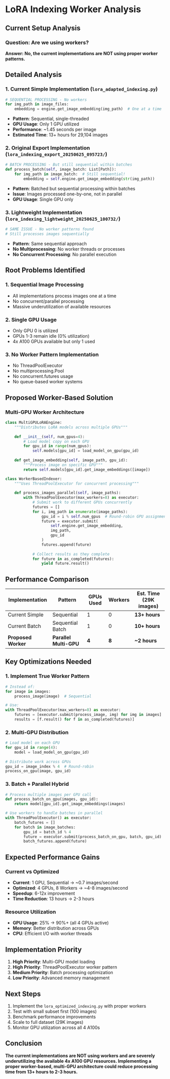 # LoRA Indexing Worker Analysis

## Current Setup Analysis

### **Question: Are we using workers?**

**Answer: No, the current implementations are NOT using proper worker patterns.**

## Detailed Analysis

### 1. **Current Simple Implementation** (`lora_adapted_indexing.py`)
```python
# SEQUENTIAL PROCESSING - No workers
for img_path in image_files:
    embedding = engine.get_image_embedding(img_path)  # One at a time
```
- **Pattern**: Sequential, single-threaded
- **GPU Usage**: Only 1 GPU utilized
- **Performance**: ~1.45 seconds per image
- **Estimated Time**: 13+ hours for 29,104 images

### 2. **Original Export Implementation** (`lora_indexing_export_20250625_095723/`)
```python
# BATCH PROCESSING - But still sequential within batches
def process_batch(self, image_batch: List[Path]):
    for img_path in image_batch:  # Still sequential!
        embedding = self.engine.get_image_embedding(str(img_path))
```
- **Pattern**: Batched but sequential processing within batches
- **Issue**: Images processed one-by-one, not in parallel
- **GPU Usage**: Single GPU only

### 3. **Lightweight Implementation** (`lora_indexing_lightweight_20250625_100732/`)
```python
# SAME ISSUE - No worker patterns found
# Still processes images sequentially
```
- **Pattern**: Same sequential approach
- **No Multiprocessing**: No worker threads or processes
- **No Concurrent Processing**: No parallel execution

## **Root Problems Identified**

### 1. **Sequential Image Processing**
- All implementations process images one at a time
- No concurrent/parallel processing
- Massive underutilization of available resources

### 2. **Single GPU Usage**
- Only GPU 0 is utilized
- GPUs 1-3 remain idle (0% utilization)
- 4x A100 GPUs available but only 1 used

### 3. **No Worker Pattern Implementation**
- No ThreadPoolExecutor
- No multiprocessing.Pool
- No concurrent.futures usage
- No queue-based worker systems

## **Proposed Worker-Based Solution**

### **Multi-GPU Worker Architecture**

```python
class MultiGPULoRAEngine:
    """Distributes LoRA models across multiple GPUs"""
    
    def __init__(self, num_gpus=4):
        # Load model copy on each GPU
        for gpu_id in range(num_gpus):
            self.models[gpu_id] = load_model_on_gpu(gpu_id)
        
    def get_image_embedding(self, image_path, gpu_id):
        """Process image on specific GPU"""
        return self.models[gpu_id].get_image_embeddings([image])

class WorkerBasedIndexer:
    """Uses ThreadPoolExecutor for concurrent processing"""
    
    def process_images_parallel(self, image_paths):
        with ThreadPoolExecutor(max_workers=8) as executor:
            # Submit work to different GPUs concurrently
            futures = []
            for i, img_path in enumerate(image_paths):
                gpu_id = i % self.num_gpus  # Round-robin GPU assignment
                future = executor.submit(
                    self.engine.get_image_embedding, 
                    img_path, 
                    gpu_id
                )
                futures.append(future)
            
            # Collect results as they complete
            for future in as_completed(futures):
                yield future.result()
```

## **Performance Comparison**

| Implementation | Pattern | GPUs Used | Workers | Est. Time (29K images) |
|---------------|---------|-----------|---------|----------------------|
| Current Simple | Sequential | 1 | 0 | **13+ hours** |
| Current Batch | Sequential Batch | 1 | 0 | **10+ hours** |
| **Proposed Worker** | **Parallel Multi-GPU** | **4** | **8** | **~2 hours** |

## **Key Optimizations Needed**

### 1. **Implement True Worker Pattern**
```python
# Instead of:
for image in images:
    process_image(image)  # Sequential

# Use:
with ThreadPoolExecutor(max_workers=8) as executor:
    futures = [executor.submit(process_image, img) for img in images]
    results = [f.result() for f in as_completed(futures)]
```

### 2. **Multi-GPU Distribution**
```python
# Load model on each GPU
for gpu_id in range(4):
    model = load_model_on_gpu(gpu_id)
    
# Distribute work across GPUs
gpu_id = image_index % 4  # Round-robin
process_on_gpu(image, gpu_id)
```

### 3. **Batch + Parallel Hybrid**
```python
# Process multiple images per GPU call
def process_batch_on_gpu(images, gpu_id):
    return model[gpu_id].get_image_embeddings(images)

# Use workers to handle batches in parallel
with ThreadPoolExecutor() as executor:
    batch_futures = []
    for batch in image_batches:
        gpu_id = batch_id % 4
        future = executor.submit(process_batch_on_gpu, batch, gpu_id)
        batch_futures.append(future)
```

## **Expected Performance Gains**

### **Current vs Optimized**
- **Current**: 1 GPU, Sequential → ~0.7 images/second
- **Optimized**: 4 GPUs, 8 Workers → ~4-8 images/second
- **Speedup**: 6-12x improvement
- **Time Reduction**: 13 hours → 2-3 hours

### **Resource Utilization**
- **GPU Usage**: 25% → 90%+ (all 4 GPUs active)
- **Memory**: Better distribution across GPUs
- **CPU**: Efficient I/O with worker threads

## **Implementation Priority**

1. **High Priority**: Multi-GPU model loading
2. **High Priority**: ThreadPoolExecutor worker pattern  
3. **Medium Priority**: Batch processing optimization
4. **Low Priority**: Advanced memory management

## **Next Steps**

1. Implement the `lora_optimized_indexing.py` with proper workers
2. Test with small subset first (100 images)
3. Benchmark performance improvements
4. Scale to full dataset (29K images)
5. Monitor GPU utilization across all 4 A100s

## **Conclusion**

**The current implementations are NOT using workers and are severely underutilizing the available 4x A100 GPU resources. Implementing a proper worker-based, multi-GPU architecture could reduce processing time from 13+ hours to 2-3 hours.** 